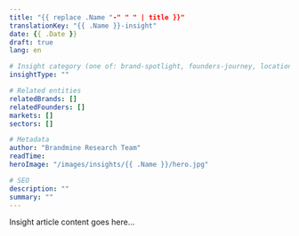 ```yaml
---
title: "{{ replace .Name "-" " " | title }}"
translationKey: "{{ .Name }}-insight"
date: {{ .Date }}
draft: true
lang: en

# Insight category (one of: brand-spotlight, founders-journey, location-intelligence, market-momentum)
insightType: ""

# Related entities
relatedBrands: []
relatedFounders: []
markets: []
sectors: []

# Metadata
author: "Brandmine Research Team"
readTime:
heroImage: "/images/insights/{{ .Name }}/hero.jpg"

# SEO
description: ""
summary: ""
---
```


Insight article content goes here...
